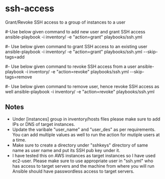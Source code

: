 # ssh-access
Grant/Revoke SSH access to a group of instances to a user

#-Use below given command to add new user and grant SSH access
ansible-playbook -i inventory/ -e "action=grant" playbooks/ssh.yml

#- Use below given command to grant SSH access to an existing user
ansible-playbook -i inventory/ -e "action=grant" playbooks/ssh.yml --skip-tags=add

#- Use below given command to revoke SSH access from a user
ansible-playbook -i inventory/ -e "action=revoke" playbooks/ssh.yml --skip-tags=remove

#- Use below given command to remove user, hence revoke SSH access as well
ansible-playbook -i inventory/ -e "action=revoke" playbooks/ssh.yml


## Notes
 - Under [instances] group in inventory/hosts files please make sure to add IPs or DNS of target instances.
 - Update the varibale "user_name" and "user_des" as per requirements. You can add multiple values as well to run the action for mutiple users at a time.
 - Make sure to create a directory under "sshkeys" directory of same name as user name and put its SSH pub key under it.
 - I have tested this on AWS instances as target instances so I have used ec2-user. Please make sure to use appropriate user in "ssh.yml" who has access to target servers and the machine from where you will run Ansible should have passwordless access to target servers.  
